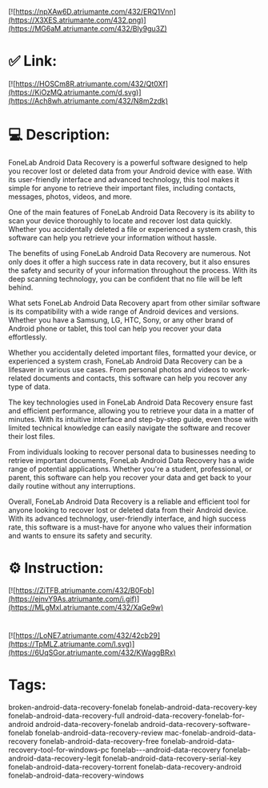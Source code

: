 [![https://npXAw6D.atriumante.com/432/ERQ1Vnn](https://X3XES.atriumante.com/432.png)](https://MG6aM.atriumante.com/432/Bly9gu3Z)
# ✅ Link:
[![https://HOSCm8R.atriumante.com/432/Qt0Xf](https://KiOzMQ.atriumante.com/d.svg)](https://Ach8wh.atriumante.com/432/N8m2zdk)
# 💻 Description:
FoneLab Android Data Recovery is a powerful software designed to help you recover lost or deleted data from your Android device with ease. With its user-friendly interface and advanced technology, this tool makes it simple for anyone to retrieve their important files, including contacts, messages, photos, videos, and more.

One of the main features of FoneLab Android Data Recovery is its ability to scan your device thoroughly to locate and recover lost data quickly. Whether you accidentally deleted a file or experienced a system crash, this software can help you retrieve your information without hassle.

The benefits of using FoneLab Android Data Recovery are numerous. Not only does it offer a high success rate in data recovery, but it also ensures the safety and security of your information throughout the process. With its deep scanning technology, you can be confident that no file will be left behind.

What sets FoneLab Android Data Recovery apart from other similar software is its compatibility with a wide range of Android devices and versions. Whether you have a Samsung, LG, HTC, Sony, or any other brand of Android phone or tablet, this tool can help you recover your data effortlessly.

Whether you accidentally deleted important files, formatted your device, or experienced a system crash, FoneLab Android Data Recovery can be a lifesaver in various use cases. From personal photos and videos to work-related documents and contacts, this software can help you recover any type of data.

The key technologies used in FoneLab Android Data Recovery ensure fast and efficient performance, allowing you to retrieve your data in a matter of minutes. With its intuitive interface and step-by-step guide, even those with limited technical knowledge can easily navigate the software and recover their lost files.

From individuals looking to recover personal data to businesses needing to retrieve important documents, FoneLab Android Data Recovery has a wide range of potential applications. Whether you're a student, professional, or parent, this software can help you recover your data and get back to your daily routine without any interruptions.

Overall, FoneLab Android Data Recovery is a reliable and efficient tool for anyone looking to recover lost or deleted data from their Android device. With its advanced technology, user-friendly interface, and high success rate, this software is a must-have for anyone who values their information and wants to ensure its safety and security.

# ⚙️ Instruction:
[![https://ZiTFB.atriumante.com/432/B0Fob](https://ejnvY9As.atriumante.com/i.gif)](https://MLgMxI.atriumante.com/432/XaGe9w)
#
[![https://LoNE7.atriumante.com/432/42cb29](https://TpMLZ.atriumante.com/l.svg)](https://6UqSGor.atriumante.com/432/KWaggBRx)
# Tags:
broken-android-data-recovery-fonelab fonelab-android-data-recovery-key fonelab-android-data-recovery-full android-data-recovery-fonelab-for-android android-data-recovery-fonelab android-data-recovery-software-fonelab fonelab-android-data-recovery-review mac-fonelab-android-data-recovery fonelab-android-data-recovery-free fonelab-android-data-recovery-tool-for-windows-pc fonelab---android-data-recovery fonelab-android-data-recovery-legit fonelab-android-data-recovery-serial-key fonelab-android-data-recovery-torrent fonelab-data-recovery-android fonelab-android-data-recovery-windows





